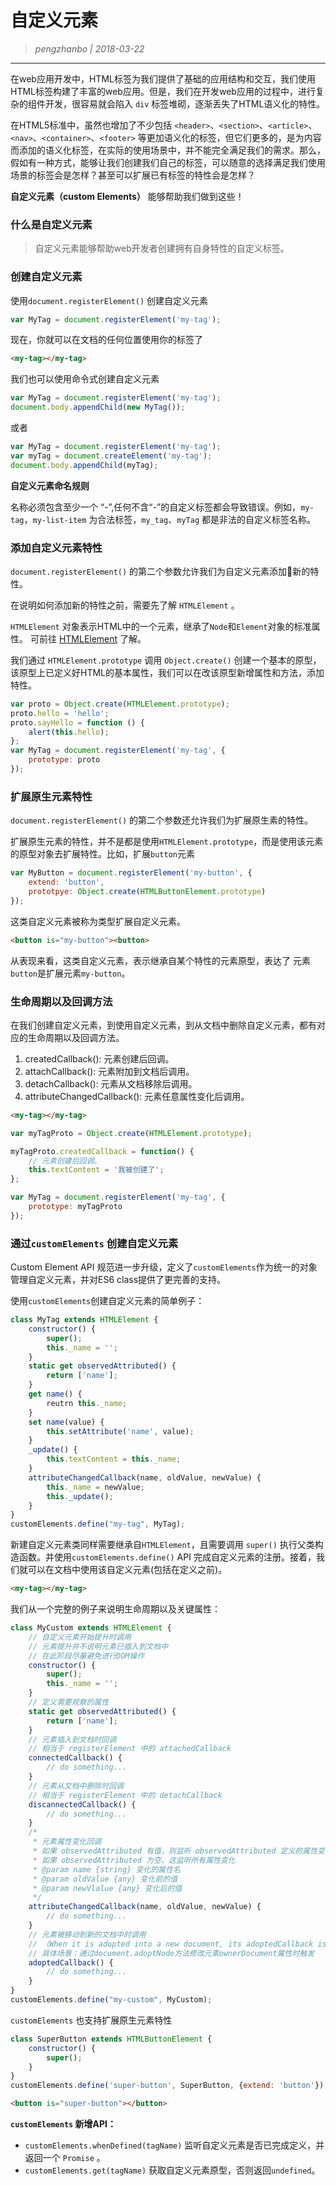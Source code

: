 # 自定义元素

> _pengzhanbo | 2018-03-22_
____

在web应用开发中，HTML标签为我们提供了基础的应用结构和交互，我们使用HTML标签构建了丰富的web应用。但是，我们在开发web应用的过程中，进行复杂的组件开发，很容易就会陷入 `div` 标签堆砌，逐渐丢失了HTML语义化的特性。

在HTML5标准中，虽然也增加了不少包括 `<header>`、`<section>`、`<article>`、`<nav>`、`<container>`、`<footer>` 等更加语义化的标签，但它们更多的，是为内容而添加的语义化标签，在实际的使用场景中，并不能完全满足我们的需求。那么，假如有一种方式，能够让我们创建我们自己的标签，可以随意的选择满足我们使用场景的标签会是怎样？甚至可以扩展已有标签的特性会是怎样？ 

__自定义元素（custom Elements）__ 能够帮助我们做到这些！

### 什么是自定义元素

> 自定义元素能够帮助web开发者创建拥有自身特性的自定义标签。

### 创建自定义元素

使用`document.registerElement()` 创建自定义元素
``` javascript
var MyTag = document.registerElement('my-tag');
```
现在，你就可以在文档的任何位置使用你的标签了
``` html
<my-tag></my-tag>
```
我们也可以使用命令式创建自定义元素
``` javascript
var MyTag = document.registerElement('my-tag');
document.body.appendChild(new MyTag());
```
或者
``` javascript
var MyTag = document.registerElement('my-tag');
var myTag = document.createElement('my-tag');
document.body.appendChild(myTag);
```

__自定义元素命名规则__

名称必须包含至少一个 “-”,任何不含“-”的自定义标签都会导致错误。例如，`my-tag`，`my-list-item` 为合法标签，`my_tag`、`myTag` 都是非法的自定义标签名称。

### 添加自定义元素特性
`document.registerElement()` 的第二个参数允许我们为自定义元素添加新的特性。

在说明如何添加新的特性之前，需要先了解 `HTMLElement` 。

`HTMLElement` 对象表示HTML中的一个元素，继承了`Node`和`Element`对象的标准属性。 可前往 [HTMLElement](http://www.w3school.com.cn/xmldom/dom_htmlelement.asp) 了解。

我们通过 `HTMLElement.prototype` 调用 `Object.create()` 创建一个基本的原型，该原型上已定义好HTML的基本属性，我们可以在改该原型新增属性和方法，添加特性。

``` javascript
var proto = Object.create(HTMLElement.prototype);
proto.hello = 'hello';
proto.sayHello = function () {
    alert(this.hello);
};
var MyTag = document.registerElement('my-tag', {
    prototype: proto
});
```

### 扩展原生元素特性
`document.registerElement()` 的第二个参数还允许我们为扩展原生素的特性。

扩展原生元素的特性，并不是都是使用`HTMLElement.prototype`，而是使用该元素的原型对象去扩展特性。比如，扩展`button`元素
``` javascript
var MyButton = document.registerElement('my-button', {
    extend: 'button',
    prototpye: Object.create(HTMLButtonElement.prototype)
});
```
这类自定义元素被称为类型扩展自定义元素。
``` html
<button is="my-button"><button>
```
从表现来看，这类自定义元素，表示继承自某个特性的元素原型，表达了 元素`button`是扩展元素`my-button`。

### 生命周期以及回调方法

在我们创建自定义元素，到使用自定义元素，到从文档中删除自定义元素，都有对应的生命周期以及回调方法。

1. createdCallback(): 元素创建后回调。
2. attachCallback(): 元素附加到文档后调用。
3. detachCallback(): 元素从文档移除后调用。
4. attributeChangedCallback(): 元素任意属性变化后调用。

``` html
<my-tag></my-tag>
```
``` javascript
var myTagProto = Object.create(HTMLElement.prototype);

myTagProto.createdCallback = function() {
    // 元素创建后回调。
    this.textContent = '我被创建了';
};

var MyTag = document.registerElement('my-tag', {
    prototype: myTagProto
});
```


### 通过`customElements` 创建自定义元素

Custom Element API 规范进一步升级，定义了`customElements`作为统一的对象管理自定义元素，并对ES6 class提供了更完善的支持。

使用`customElements`创建自定义元素的简单例子：
``` javascript
class MyTag extends HTMLElement {
    constructor() {
        super();
        this._name = '';
    }
    static get observedAttributed() {
        return ['name'];
    }
    get name() {
        reutrn this._name;
    }
    set name(value) {
        this.setAttribute('name', value);
    }
    _update() {
        this.textContent = this._name;
    }
    attributeChangedCallback(name, oldValue, newValue) {
        this._name = newValue;
        this._update();
    }
}
customElements.define("my-tag", MyTag);
```

新建自定义元素类同样需要继承自`HTMLElement`，且需要调用 `super()` 执行父类构造函数。并使用`customElements.define()` API 完成自定义元素的注册。接着，我们就可以在文档中使用该自定义元素(包括在定义之前)。
``` html
<my-tag></my-tag>
```

我们从一个完整的例子来说明生命周期以及关键属性：
``` javascript
class MyCustom extends HTMLElement {
    // 自定义元素开始提升时调用
    // 元素提升并不说明元素已插入到文档中
    // 在此阶段尽量避免进行DOM操作
    constructor() {
        super();
        this._name = '';
    }
    // 定义需要观察的属性
    static get observedAttributed() {
        return ['name'];
    }
    // 元素插入到文档时回调
    // 相当于 registerElement 中的 attachedCallback
    connectedCallback() {
        // do something...
    }
    // 元素从文档中删除时回调
    // 相当于 registerElement 中的 detachCallback
    discannectedCallback() {
        // do something...
    }
    /*
     * 元素属性变化回调
     * 如果 observedAttributed 有值，则监听 observedAttributed 定义的属性变化，
     * 如果 observedAttributed 为空，这监听所有属性变化
     * @param name {string} 变化的属性名
     * @param oldValue {any} 变化前的值
     * @param newVlalue {any} 变化后的值
     */
    attributeChangedCallback(name, oldValue, newValue) {
        // do something...
    }
    // 元素被移动到新的文档中时调用
    // （When it is adopted into a new document, its adoptedCallback is run.）
    // 具体场景：通过document.adoptNode方法修改元素ownerDocument属性时触发
    adoptedCallback() {
        // do something...
    }
}
customElements.define("my-custom", MyCustom);
```

`customElements` 也支持扩展原生元素特性
``` javascript
class SuperButton extends HTMLButtonElement {
    constructor() {
        super();
    }
}
customElements.define('super-button', SuperButton, {extend: 'button'});
```
``` html
<button is="super-button"></button>
```

__`customElements` 新增API：__
- `customElements.whenDefined(tagName)` 监听自定义元素是否已完成定义，并返回一个 `Promise`  。
- `customElements.get(tagName)` 获取自定义元素原型，否则返回`undefined`。

